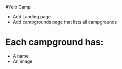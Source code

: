 #Yelp Camp
* Add Landing page
* Add campgrounds page that lists all campgrounds

# Each campground has:
* A name
* An image